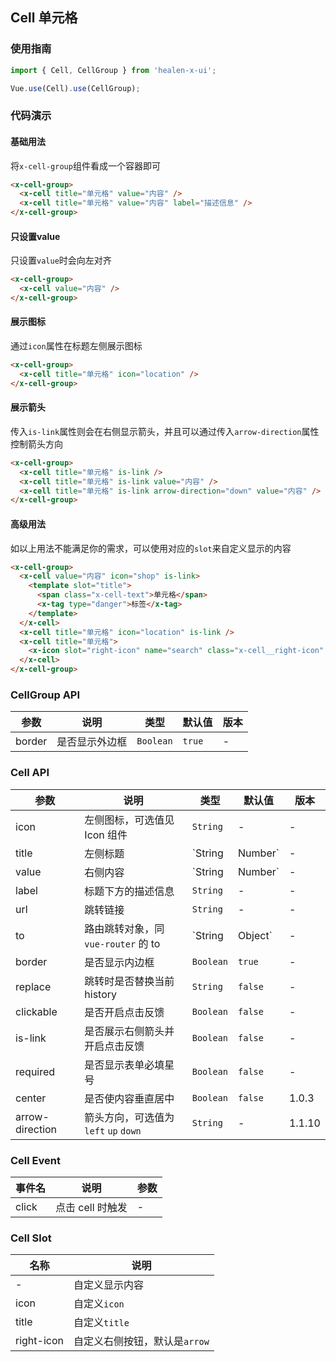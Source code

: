 ## Cell 单元格

### 使用指南
``` javascript
import { Cell, CellGroup } from 'healen-x-ui';

Vue.use(Cell).use(CellGroup);
```

### 代码演示

#### 基础用法

将`x-cell-group`组件看成一个容器即可

```html
<x-cell-group>
  <x-cell title="单元格" value="内容" />
  <x-cell title="单元格" value="内容" label="描述信息" />
</x-cell-group>
```

#### 只设置value
只设置`value`时会向左对齐

```html
<x-cell-group>
  <x-cell value="内容" />
</x-cell-group>
```

#### 展示图标
通过`icon`属性在标题左侧展示图标

```html
<x-cell-group>
  <x-cell title="单元格" icon="location" />
</x-cell-group>
```


#### 展示箭头
传入`is-link`属性则会在右侧显示箭头，并且可以通过传入`arrow-direction`属性控制箭头方向

```html
<x-cell-group>
  <x-cell title="单元格" is-link />
  <x-cell title="单元格" is-link value="内容" />
  <x-cell title="单元格" is-link arrow-direction="down" value="内容" />
</x-cell-group>
```

#### 高级用法
如以上用法不能满足你的需求，可以使用对应的`slot`来自定义显示的内容

```html
<x-cell-group>
  <x-cell value="内容" icon="shop" is-link>
    <template slot="title">
      <span class="x-cell-text">单元格</span>
      <x-tag type="danger">标签</x-tag>
    </template>
  </x-cell>
  <x-cell title="单元格" icon="location" is-link />
  <x-cell title="单元格">
    <x-icon slot="right-icon" name="search" class="x-cell__right-icon" />
  </x-cell>
</x-cell-group>
```

### CellGroup API

| 参数 | 说明 | 类型 | 默认值 | 版本 |
|------|------|------|------|------|
| border | 是否显示外边框 | `Boolean` | `true` | - |

### Cell API

| 参数 | 说明 | 类型 | 默认值 | 版本 |
|------|------|------|------|------|
| icon | 左侧图标，可选值见 Icon 组件 | `String` | - | - |
| title | 左侧标题 | `String | Number` | - | - |
| value | 右侧内容 | `String | Number` | - | - |
| label | 标题下方的描述信息 | `String` | - | - |
| url | 跳转链接 | `String` | - | - |
| to | 路由跳转对象，同 `vue-router` 的 to | `String | Object` | - | - |
| border | 是否显示内边框 | `Boolean` | `true` | - |
| replace | 跳转时是否替换当前 history | `String` | `false` | - |
| clickable | 是否开启点击反馈 | `Boolean` | `false` | - |
| is-link | 是否展示右侧箭头并开启点击反馈 | `Boolean` | `false` | - |
| required | 是否显示表单必填星号 | `Boolean` | `false` | - |
| center | 是否使内容垂直居中 | `Boolean` | `false` | 1.0.3 |
| arrow-direction | 箭头方向，可选值为 `left` `up` `down` | `String` | - | 1.1.10 |

### Cell Event

| 事件名 | 说明 | 参数 |
|------|------|------|
| click | 点击 cell 时触发 | - |

### Cell Slot

| 名称 | 说明 |
|------|------|
| - | 自定义显示内容 |
| icon | 自定义`icon` |
| title | 自定义`title` |
| right-icon | 自定义右侧按钮，默认是`arrow` |

